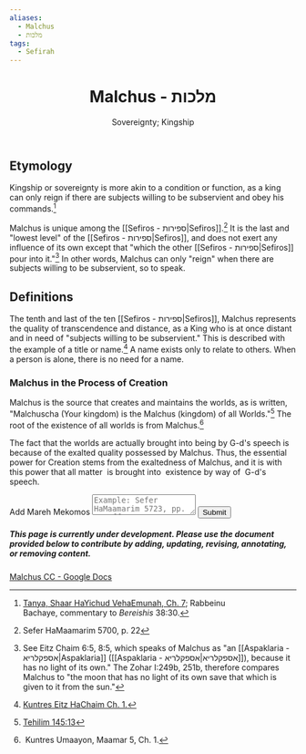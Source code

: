 ```yaml
---
aliases:
  - Malchus
  - מלכות
tags:
  - Sefirah
---
```

 <div class="card">
	<header>
		<h1>Malchus - מלכות</h1>
		<p class="subtitle" >Sovereignty; Kingship</p>
	</header>
	<section>
	</section>
</div>

## Etymology

Kingship or sovereignty is more akin to a condition or function, as a king can only reign if there are subjects willing to be subservient and obey his commands.[^1]

Malchus is unique among the [[Sefiros - ספירות|Sefiros]].[^2] It is the last and "lowest level" of the [[Sefiros - ספירות|Sefiros]], and does not exert any influence of its own except that "which the other [[Sefiros - ספירות|Sefiros]] pour into it."[^3] In other words, Malchus can only "reign" when there are subjects willing to be subservient, so to speak.

## Definitions

The tenth and last of the ten [[Sefiros - ספירות|Sefiros]], Malchus represents the quality of transcendence and distance, as a King who is at once distant and in need of "subjects willing to be subservient." This is described with the example of a title or name.[^4] A name exists only to relate to others. When a person is alone, there is no need for a name.

### Malchus in the Process of Creation

Malchus is the source that creates and maintains the worlds, as is written, "Malchuscha (Your kingdom) is the Malchus (kingdom) of all Worlds."[^5] The root of the existence of all worlds is from Malchus.[^6]

The fact that the worlds are actually brought into being by G-d's speech is because of the exalted quality possessed by Malchus. Thus, the essential power for Creation stems from the exaltedness of Malchus, and it is with this power that all matter  is brought into  existence by way of  G-d's speech.

<div class="rectangle">
  <form action="https://submit-form.com/PyS1Ogeqs">
	<input type="hidden" name="page-id" value="Malchus">
	<label for="message">Add Mareh Mekomos</label>
	<textarea
	  id="message"
	  name="message"
	  placeholder="Example: Sefer HaMaamarim 5723, pp. 111 ff."
	  required
	></textarea>
	<button type="submit">Submit</button>
  </form>
</div>

<div class="rectangle">
  <h5>This page is currently under development. Please use the document provided below to contribute by adding, updating, revising, annotating, or removing content.</h5>
  <p>
	<a href="https://docs.google.com/document/d/1NWTL6RLoc-ETGk9wMiLW_shks3GQDl1orAStNl4QcgU/edit?usp=sharing" target="_blank" rel="noopener" class="external-link">Malchus CC - Google Docs</a>
  </p>
</div>

[^1]: [Tanya, Shaar HaYichud VehaEmunah, Ch. 7](https://www.chabad.org/library/tanya/tanya_cdo/aid/7993/jewish/Chapter-7.htm#:~:text=%D7%93%D6%BC%D6%B0%22%D7%90%D6%B5%D7%99%D7%9F%20%D7%9E%D6%B6%D7%9C%D6%B6%D7%9A%D6%B0%20%D7%91%D6%BC%D6%B0%D7%9C%D6%B9%D7%90%20%D7%A2%D6%B8%D7%9D%22); Rabbeinu Bachaye, commentary to _Bereishis_ 38:30.
[^2]: Sefer HaMaamarim 5700, p. 22
[^3]: See Eitz Chaim 6:5, 8:5, which speaks of Malchus as "an [[Aspaklaria - אספקלריא|Aspaklaria]] ([[Aspaklaria - אספקלריא|אספקלריא]]), because it has no light of its own." The Zohar I:249b, 251b, therefore compares Malchus to "the moon that has no light of its own save that which is given to it from the sun."
[^4]: [Kuntres Eitz HaChaim Ch. 1.](https://www.chabad.org/library/article_cdo/aid/144475/jewish/Chapter-I.htm#footnote16a144475:~:text=%5BThis%20is%20implied,merely%20a%20name.)
[^5]: [Tehilim 145:13](https://www.chabad.org/library/bible_cdo/aid/16366/jewish/Chapter-145.htm#:~:text=%D7%9E%D6%B7%D7%9C%D6%B0%D7%9B%D6%BD%D7%95%D6%BC%D7%AA%D6%B0%D7%9A%D6%B8%D6%97%20%D7%9E%D6%B7%D7%9C%D6%B0%D7%9B%D6%A5%D7%95%D6%BC%D7%AA%20%D7%9B%D6%BC%D6%B8%D7%9C%D6%BE%D7%A2%D6%B9%D6%BD%D7%9C%D6%B8%D7%9E%D6%B4%D6%91%D7%99%D7%9D%20%D7%95%D6%BC%D6%9C%D7%9E%D6%B6%D6%BD%D7%9E%D6%B0%D7%A9%D7%81%D6%B7%D7%9C%D6%B0%D7%AA%D6%BC%D6%B0%D7%9A%D6%B8%D6%97%20%D7%91%D6%BC%D6%B0%D7%9B%D6%B8%D7%9C%D6%BE%D7%93%D6%BC%D6%A5%D7%95%D6%B9%D7%A8%20%D7%95%D6%B8%D7%93%D6%B9%D6%BD%D7%A8%3A)
[^6]:  Kuntres Umaayon, Maamar 5, Ch. 1.